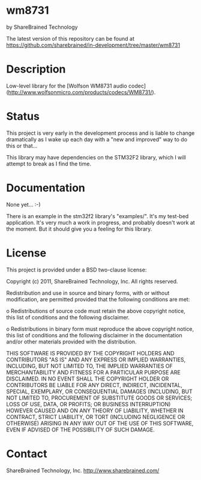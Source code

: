 wm8731
======

by ShareBrained Technology

The latest version of this repository can be found at
<https://github.com/sharebrained/in-development/tree/master/wm8731>

Description
===========

Low-level library for the [Wolfson WM8731 audio codec]
(http://www.wolfsonmicro.com/products/codecs/WM8731/).

Status
======

This project is very early in the development process and is liable to change
dramatically as I wake up each day with a "new and improved" way to do this or
that...

This library may have dependencies on the STM32F2 library, which I will attempt
to break as I find the time.

Documentation
=============

None yet... :-)

There is an example in the stm32f2 library's "examples/". It's my test-bed
application. It's very much a work in progress, and probably doesn't work at the
moment. But it should give you a feeling for this library.

License
=======

This project is provided under a BSD two-clause license:

Copyright (c) 2011, ShareBrained Technology, Inc.
All rights reserved.

Redistribution and use in source and binary forms, with or without
modification, are permitted provided that the following conditions are met:

o Redistributions of source code must retain the above copyright notice, this
  list of conditions and the following disclaimer.

o Redistributions in binary form must reproduce the above copyright notice,
  this list of conditions and the following disclaimer in the documentation
  and/or other materials provided with the distribution.

THIS SOFTWARE IS PROVIDED BY THE COPYRIGHT HOLDERS AND CONTRIBUTORS "AS IS"
AND ANY EXPRESS OR IMPLIED WARRANTIES, INCLUDING, BUT NOT LIMITED TO, THE
IMPLIED WARRANTIES OF MERCHANTABILITY AND FITNESS FOR A PARTICULAR PURPOSE
ARE DISCLAIMED. IN NO EVENT SHALL THE COPYRIGHT HOLDER OR CONTRIBUTORS BE
LIABLE FOR ANY DIRECT, INDIRECT, INCIDENTAL, SPECIAL, EXEMPLARY, OR
CONSEQUENTIAL DAMAGES (INCLUDING, BUT NOT LIMITED TO, PROCUREMENT OF
SUBSTITUTE GOODS OR SERVICES; LOSS OF USE, DATA, OR PROFITS; OR BUSINESS
INTERRUPTION) HOWEVER CAUSED AND ON ANY THEORY OF LIABILITY, WHETHER IN
CONTRACT, STRICT LIABILITY, OR TORT (INCLUDING NEGLIGENCE OR OTHERWISE)
ARISING IN ANY WAY OUT OF THE USE OF THIS SOFTWARE, EVEN IF ADVISED OF THE
POSSIBILITY OF SUCH DAMAGE.

Contact
=======

ShareBrained Technology, Inc.
<http://www.sharebrained.com/>
